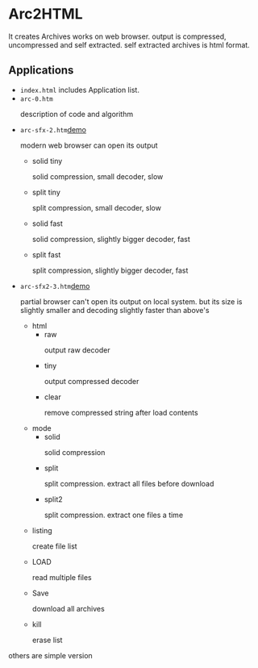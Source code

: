 # Arc2HTML
It creates Archives works on web browser. output is compressed, uncompressed and self extracted.
self extracted archives is html format.
## Applications
* `index.html` includes Application list.
* `arc-0.htm`<p>description of code and algorithm
* `arc-sfx-2.htm`[demo](https://codepen.io/xezz/pen/yyBNVKJ)<p>modern web browser can open its output
	* solid tiny<p>solid compression, small decoder, slow
	* split tiny<p>split compression, small decoder, slow
	* solid fast<p>solid compression, slightly bigger decoder, fast
	* split fast<p>split compression, slightly bigger decoder, fast
* `arc-sfx2-3.htm`[demo](https://codepen.io/xezz/pen/emOmKpz)<p>partial browser can't open its output on local system. but its size is slightly smaller and decoding slightly faster than above's
	* html
		* raw<p>output raw decoder
		* tiny<p>output compressed decoder
		* clear<p>remove compressed string after load contents
	* mode
		* solid<p>solid compression
		* split<p>split compression. extract all files before download
		* split2<p>split compression. extract one files a time
	* listing<p>create file list
	* LOAD<p>read multiple files
	* Save<p>download all archives
	* kill<p>erase list

others are simple version
